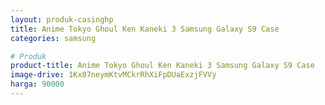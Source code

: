 ```yaml
---
layout: produk-casinghp
title: Anime Tokyo Ghoul Ken Kaneki 3 Samsung Galaxy S9 Case
categories: samsung

# Produk
product-title: Anime Tokyo Ghoul Ken Kaneki 3 Samsung Galaxy S9 Case
image-drive: 1Kx07neymKtvMCkrRhXiFpDUaExzjFVVy
harga: 90000
---
```

